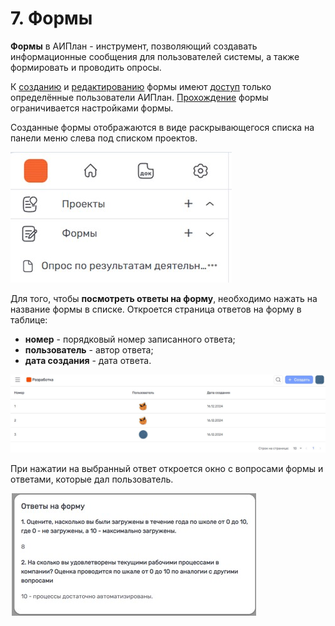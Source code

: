 # 7. Формы

**Формы** в АИПлан - инструмент, позволяющий создавать информационные сообщения для пользователей системы, а также формировать и проводить опросы. 

К [созданию](7.1_create_form.md) и [редактированию](7.3_edit_form.md) формы имеют [доступ](8_roles/8.2_access.md) только определённые пользователи АИПлан. [Прохождение](7.2_answer_form.md) формы ограничивается настройками формы.

Созданные формы отображаются в виде раскрывающегося списка на панели меню слева под списком проектов. 

![form](/imgs/form.jpg)

Для того, чтобы **посмотреть ответы на форму**, необходимо нажать на название формы в списке. Откроется страница ответов на форму в таблице:
- **номер** - порядковый номер записанного ответа;
- **пользователь** - автор ответа;
- **дата создания** - дата ответа.

![form3](/imgs/form3.jpg)

При нажатии на выбранный ответ откроется окно с вопросами формы и ответами, которые дал пользователь.

![form4](/imgs/form4.jpg)